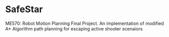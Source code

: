 # SafeStar
 ME570: Robot Motion Planning Final Project. An implementation of modified A* Algorithm path planning for escaping active shooter scenaiors
